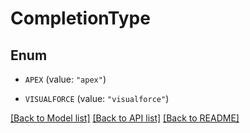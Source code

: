# CompletionType

## Enum


* `APEX` (value: `"apex"`)

* `VISUALFORCE` (value: `"visualforce"`)


[[Back to Model list]](../README.md#documentation-for-models) [[Back to API list]](../README.md#documentation-for-api-endpoints) [[Back to README]](../README.md)


